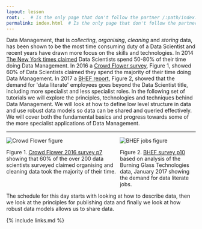```yaml
---
layout: lesson
root: .  # Is the only page that don't follow the partner /:path/index.html
permalink: index.html  # Is the only page that don't follow the partner /:path/index.html
---
```


Data Management, that is _collecting_, _organising_, _cleaning_ and _storing_ data, has been shown to be the most time consuming duty of a Data Scientist and recent years have drawn more focus on the skills and technologies. In 2014 [The New York times claimed](https://www.nytimes.com/2014/08/18/technology/for-big-data-scientists-hurdle-to-insights-is-janitor-work.html) Data Scientists spend 50-80% of their time doing Data Management. In 2016 a [Crowd Flower survey](https://visit.figure-eight.com/rs/416-ZBE-142/images/CrowdFlower_DataScienceReport_2016.pdf), Figure 1, showed 60% of Data Scientists claimed they spend the majority of their time doing Data Management. In 2017 a [BHEF report](http://www.bhef.com/sites/default/files/bhef_2017_investing_in_dsa.pdf), Figure 2, showed that the demand for 'data literate' employees goes beyond the Data Scientist title, including more specialist and less specialist roles. In the following set of tutorials we will explore the principles, technologies and techniques behind Data Management. We will look at how to define low level structure in data and use robust data models so data can be shared and queried effectively. We will cover both the fundamental basics and progress towards some of the more specialist applications of Data Management. 


---
<div class="row">
  <div class="column" style="max-width:60%;float:left;vertical-align:middle;">
  <img src="../assets/img/crowd-flower-majority-time.png" alt="Crowd Flower figure">


<p>Figure 1. <a href="https://visit.figure-eight.com/rs/416-ZBE-142/images/CrowdFlower_DataScienceReport_2016.pdf">Crowd Flower 2016 survey p7</a> showing that 60% of the over 200 data scientists surveyed claimed organising and cleaning data took the majority of their time.</p>

  </div>
  <div class="column" style="max-width:40%;float:left;vertical-align:middle;">
  <img src="../assets/img/bhef-data-literacy-jobs.png" alt="BHEF jobs figure">

<p>Figure 2. <a href="http://www.bhef.com/sites/default/files/bhef_2017_investing_in_dsa.pdf">BHEF survey p10</a> based on analysis of the Burning Glass Technologies data, January 2017 showing the demand for data literate jobs.</p>

  </div>
</div>

---

The schedule for this day starts with looking at how to describe data, then we look at the principles for publishing data and finally we look at how robust data models allows us to share data.

{% include links.md %}
